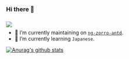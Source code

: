 ### Hi there 👋

<a href="mailto:wenqi71765@gmail.com" style="position:relative;top:4px"><img style="position:relative;top:4px" src="https://img.shields.io/badge/Gmail-wenqi71765-d93025?logo=gmail&amp;logoColor=white"></a>

- 🔭 I’m currently maintaining on [`ng-zorro-antd`](https://github.com/NG-ZORRO/ng-zorro-antd).
- 🌱 I’m currently learning `Japanese`.


[![Anurag's github stats](https://github-readme-stats.vercel.app/api?username=wenqi73&show_icons=true)](https://github.com/wenqi73/github-readme-stats)

<!--
**wenqi73/wenqi73** is a ✨ _special_ ✨ repository because its `README.md` (this file) appears on your GitHub profile.

Here are some ideas to get you started:

- 🔭 I’m currently working on ...
- 🌱 I’m currently learning ...
- 👯 I’m looking to collaborate on ...
- 🤔 I’m looking for help with ...
- 💬 Ask me about ...
- 📫 How to reach me: ...
- 😄 Pronouns: ...
- ⚡ Fun fact: ...
-->
